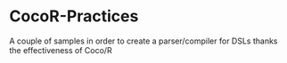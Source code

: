 CocoR-Practices
===============

A couple of samples in order to create a parser/compiler for DSLs thanks the effectiveness of Coco/R
